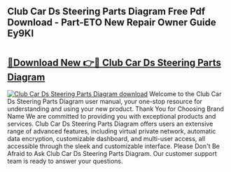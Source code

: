 ## Club Car Ds Steering Parts Diagram Free Pdf Download - Part-ETO New Repair Owner Guide Ey9KI

# <h2><a href="http://dfrz1lu.blite.top/?on=Club+Car+Ds+Steering+Parts+Diagram">🔗Download New 👉🔴 Club Car Ds Steering Parts Diagram</a></h2>

[![Club Car Ds Steering Parts Diagram download](https://i.imgur.com/lujVjoI.png)](http://dfrz1lu.blite.top/?on=Club+Car+Ds+Steering+Parts+Diagram)
Welcome to the Club Car Ds Steering Parts Diagram user manual, your one-stop resource for understanding and using your new product. Thank You for Choosing Brand Name We are committed to providing you with exceptional products and services. Club Car Ds Steering Parts Diagram offers users an extensive range of advanced features, including virtual private network, automatic data encryption, customizable dashboard, and multi-user access, all accessible through the sleek and customizable interface. Please Don't Be Afraid to Ask Club Car Ds Steering Parts Diagram. Our customer support team is ready to answer your questions.
